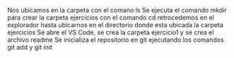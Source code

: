Nos ubicamos en la carpeta con el comano ls 
Se ejecuta el comando mkdir para crear la carpeta ejercicios
con el comando cd retrocedemos en el explorador hasta ubicarnos en el directorio donde esta ubicada la carpeta ejercicios
Se abre el VS Code, se crea la carpeta ejercicio1 y se crea el archivo readme 
Se inicializa el repositorio en git ejecutando los comandos git add y git init